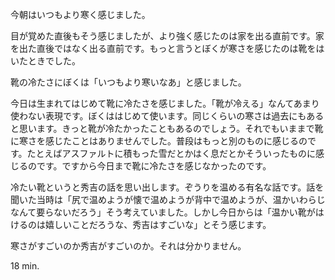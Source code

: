<p>今朝はいつもより寒く感じました。</p>
<p>目が覚めた直後もそう感じましたが、より強く感じたのは家を出る直前です。家を出た直後ではなく出る直前です。もっと言うとぼくが寒さを感じたのは靴をはいたときでした。</p>
<p>靴の冷たさにぼくは「いつもより寒いなあ」と感じました。</p>
<p>今日は生まれてはじめて靴に冷たさを感じました。「靴が冷える」なんてあまり使わない表現です。ぼくははじめて使います。同じくらいの寒さは過去にもあると思います。きっと靴が冷たかったこともあるのでしょう。それでもいままで靴に寒さを感じたことはありませんでした。普段はもっと別のものに感じるのです。たとえばアスファルトに積もった雪だとかはく息だとかそういったものに感じるのです。ですから今日まで靴に冷たさを感じなかったのです。</p>
<p>冷たい靴というと秀吉の話を思い出します。ぞうりを温める有名な話です。話を聞いた当時は「尻で温めようが懐で温めようが背中で温めようが、温かいわらじなんて要らないだろう」そう考えていました。しかし今日からは「温かい靴がはけるのは嬉しいことだろうな、秀吉はすごいな」とそう感じます。</p>
<p>寒さがすごいのか秀吉がすごいのか。それは分かりません。</p>
<p>18 min.</p>
